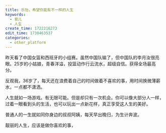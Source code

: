 ```yaml
---
title: 乐怡，希望你能有不一样的人生
keywords:
  - 育儿
  - 人生
create_time: 1722216273
edit_time: 1730463537
categories:
  - other_platform
---
```



昨天看了中国女篮和西班牙的小组赛。虽然中国队输了，但中国队的李月汝很亮眼。25岁的小姑娘，青春洋溢，投篮动作行云流水，超级自信。获得全场最高分。

反观我，36岁了，每天还在浪费着自己的时间做着不喜欢的事，用时间换微薄薪水，一点都不潇洒。

人生就如一场游戏。有无限可能。但是却只有一次机会。你可以像大部分人一样，过着一眼看到头的生活，也可以玩出一点新花样，真正享受这人生的美好。

普通人的一生就如同你身边的叔叔阿姨，每天早出晚归，为生计奔波。

靓丽的人生，应该是做你喜欢的事，

